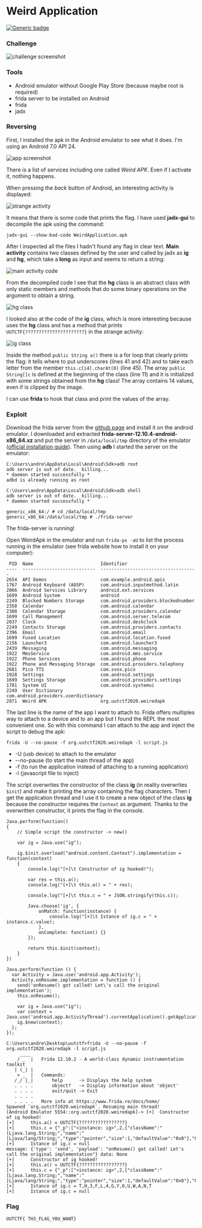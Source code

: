 # Weird Application
[![Generic badge](https://img.shields.io/badge/reverse-android-<COLOR>.svg)](https://shields.io/)

### Challenge

![challenge screenshot](images/challenge.png)

### Tools

- Android emulator without Google Play Store (because maybe root is required)
- frida server to be installed on Android
- frida
- jadx

### Reversing

First, I installed the apk in the Android emulator to see what it does. I'm using an Android 7.0 API 24.

![app screenshot](images/app_screenshot.png)

There is a list of services including one called _Weird APK_. Even if I activate it, nothing happens.

When pressing the _back_ button of Android, an interesting activity is displayed:

![strange activity](images/strange_activity.png)

It means that there is some code that prints the flag. I have used **jadx-gui** to decompile the apk using the command:

```
jadx-gui --show-bad-code WeirdApplication.apk
```

After I inspected all the files I hadn't found any flag in clear text. **Main activity** contains two classes defined by the user and called by jadx as **ig** and **hg**, which take a **long** as input and seems to return a string:

![main activity code](images/main_activity.png)

From the decompiled code I see that the **hg** class is an abstract class with only static members and methods that do some binary operations on the argument to obtain a string.

![hg class](images/hg_class.png)

I looked also at the code of the **ig** class, which is more interesting because uses the **hg** class and has a method that prints `UUTCTF{??????????????????????}` in the strange activity:

![ig class](images/ig_class.png)

Inside the method `public String a()` there is a for loop that clearly prints the flag: it tells where to put underscores (lines 41 and 42) and to take each letter from the member `this.c[i4].charAt(0)` (line 45). The array `public String[]c` is defined at the beginning of the class (line 11) and it is initialized with some strings obtained from the **hg** class! The array contains 14 values, even if is clipped by the image.

I can use **frida** to hook that class and print the values of the array.

### Exploit

Download the frida server from the [github page](https://github.com/frida/frida/releases) and install it on the android emulator. I downloaded and extracted **frida-server-12.10.4-android-x86_64.xz** and put the server in `/data/local/tmp` directory of the emulator ([official installation guide](https://frida.re/docs/android/)). Then using **adb** I started the server on the emulator:

```
C:\Users\andre\AppData\Local\Android\Sdk>adb root
adb server is out of date.  killing...
* daemon started successfully *
adbd is already running as root

C:\Users\andre\AppData\Local\Android\Sdk>adb shell
adb server is out of date.  killing...
* daemon started successfully *

generic_x86_64:/ # cd /data/local/tmp
generic_x86_64:/data/local/tmp # ./frida-server

```
The frida-server is running!
 
 Open WeirdApk in the emulator and run `frida-ps -aU` to list the process running in the emulator (see frida website how to install it on your computer):
 ```
  PID  Name                         Identifier
----  ---------------------------  ------------------------------------
2654  API Demos                    com.example.android.apis
1767  Android Keyboard (AOSP)      com.android.inputmethod.latin
2066  Android Services Library     android.ext.services
1699  Android System               android
2249  Blocked Numbers Storage      com.android.providers.blockednumber
2358  Calendar                     com.android.calendar
2380  Calendar Storage             com.android.providers.calendar
1699  Call Management              com.android.server.telecom
2037  Clock                        com.android.deskclock
2249  Contacts Storage             com.android.providers.contacts
2396  Email                        com.android.email
1699  Fused Location               com.android.location.fused
2156  Launcher3                    com.android.launcher3
2439  Messaging                    com.android.messaging
1922  MmsService                   com.android.mms.service
1922  Phone Services               com.android.phone
1922  Phone and Messaging Storage  com.android.providers.telephony
2681  Pico TTS                     com.svox.pico
1928  Settings                     com.android.settings
1699  Settings Storage             com.android.providers.settings
1781  System UI                    com.android.systemui
2249  User Dictionary              com.android.providers.userdictionary
2871  Weird APK                    org.uutctf2020.weiredapk
```

The last line is the name of the app I want to attach to. Frida offers multiples way to attach to a device and to an app but I found the REPL the most convenient one. So with this command I can attach to the app and inject the script to debug the apk:

``` frida -U --no-pause -f org.uutctf2020.weiredapk -l script.js ```

- -U (usb device) to attach to the emulator
- --no-pause (to start the main thread of the app)
- -f (to run the application instead of attaching to a running application)
- -l (javascript file to inject)

The script overwrites the constructor of the class **ig** (in reality overwrites `$init`) and make it printing the array containing the flag characters. Then I get the application thread and I use it to create a new object of the class **ig** because the constructor requires the `Context` as argument. Thanks to the overwritten constructor, it prints the flag in the console.
```
Java.perform(function()
{
	// Simple script the constructor -> new()
	
	var ig = Java.use("ig");
	
	ig.$init.overload("android.content.Context").implementation = function(context)
	{
		console.log("[+]\t Constructor of ig hooked!");
		
		var res = this.a();
		console.log("[+]\t this.a() = " + res);
		
		console.log("[+]\t this.c = " + JSON.stringify(this.c));
		
		Java.choose('ig', {
			onMatch: function(instance) {
				console.log("[+]\t Istance of ig.c = " + instance.c.value);
			},
			onComplete: function() {}
		});
		
		return this.$init(context);
	}
})

Java.perform(function () {
  var Activity = Java.use('android.app.Activity');
  Activity.onResume.implementation = function () {
    send('onResume() got called! Let\'s call the original implementation');
    this.onResume();
	
	var ig = Java.use("ig");
	var context = Java.use('android.app.ActivityThread').currentApplication().getApplicationContext();
	ig.$new(context);
  };
});
```

```
C:\Users\andre\Desktop\uutctf>frida -U --no-pause -f org.uutctf2020.weiredapk -l script.js
     ____
    / _  |   Frida 12.10.2 - A world-class dynamic instrumentation toolkit
   | (_| |
    > _  |   Commands:
   /_/ |_|       help      -> Displays the help system
   . . . .       object?   -> Display information about 'object'
   . . . .       exit/quit -> Exit
   . . . .
   . . . .   More info at https://www.frida.re/docs/home/
Spawned `org.uutctf2020.weiredapk`. Resuming main thread!
[Android Emulator 5554::org.uutctf2020.weiredapk]-> [+]  Constructor of ig hooked!
[+]      this.a() = UUTCTF{?????????????????}
[+]      this.c = {"_p":["<instance: ig>",2,{"className":"[Ljava.lang.String;","name":"[Ljava/lang/String;","type":"pointer","size":1,"defaultValue":"0x0"},"0x74bae731a024","0x74bae286ad60","0x74bae286af10"]}
[+]      Istance of ig.c = null
message: {'type': 'send', 'payload': "onResume() got called! Let's call the original implementation"} data: None
[+]      Constructor of ig hooked!
[+]      this.a() = UUTCTF{?????????????????}
[+]      this.c = {"_p":["<instance: ig>",2,{"className":"[Ljava.lang.String;","name":"[Ljava/lang/String;","type":"pointer","size":1,"defaultValue":"0x0"},"0x74bae731a024","0x74bae286ad60","0x74bae286af10"]}
[+]      Istance of ig.c = T,H,3,F,L,4,G,Y,0,U,W,A,N,T
[+]      Istance of ig.c = null
```

### Flag
`UUTCTF{ TH3_FL4G_Y0U_WANT}`
